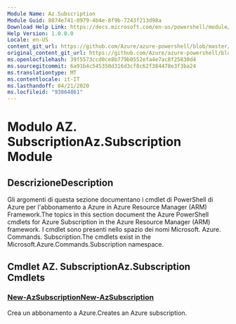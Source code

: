 ```yaml
---
Module Name: Az.Subscription
Module Guid: 8074e741-0979-4b4e-8f9b-7243f213d98a
Download Help Link: https://docs.microsoft.com/en-us/powershell/module/az.subscription
Help Version: 1.0.0.0
Locale: en-US
content_git_url: https://github.com/Azure/azure-powershell/blob/master/src/Subscription/Subscription/help/Az.Subscription.md
original_content_git_url: https://github.com/Azure/azure-powershell/blob/master/src/Subscription/Subscription/help/Az.Subscription.md
ms.openlocfilehash: 39f5573ccd0ce8b779b0552efa4e7ac8f25830d4
ms.sourcegitcommit: 6a91b4c545350d316d3cf8c62f384478e3f3ba24
ms.translationtype: MT
ms.contentlocale: it-IT
ms.lasthandoff: 04/21/2020
ms.locfileid: "93864861"
---
```

# <span data-ttu-id="e597c-101">Modulo AZ. Subscription</span><span class="sxs-lookup"><span data-stu-id="e597c-101">Az.Subscription Module</span></span>
## <span data-ttu-id="e597c-102">Descrizione</span><span class="sxs-lookup"><span data-stu-id="e597c-102">Description</span></span>
<span data-ttu-id="e597c-103">Gli argomenti di questa sezione documentano i cmdlet di PowerShell di Azure per l'abbonamento a Azure in Azure Resource Manager (ARM) Framework.</span><span class="sxs-lookup"><span data-stu-id="e597c-103">The topics in this section document the Azure PowerShell cmdlets for Azure Subscription in the Azure Resource Manager (ARM) framework.</span></span> <span data-ttu-id="e597c-104">I cmdlet sono presenti nello spazio dei nomi Microsoft. Azure. Commands. Subscription.</span><span class="sxs-lookup"><span data-stu-id="e597c-104">The cmdlets exist in the Microsoft.Azure.Commands.Subscription namespace.</span></span>

## <span data-ttu-id="e597c-105">Cmdlet AZ. Subscription</span><span class="sxs-lookup"><span data-stu-id="e597c-105">Az.Subscription Cmdlets</span></span>
### [<span data-ttu-id="e597c-106">New-AzSubscription</span><span class="sxs-lookup"><span data-stu-id="e597c-106">New-AzSubscription</span></span>](New-AzSubscription.md)
<span data-ttu-id="e597c-107">Crea un abbonamento a Azure.</span><span class="sxs-lookup"><span data-stu-id="e597c-107">Creates an Azure subscription.</span></span>

